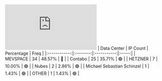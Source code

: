 ![Diagramm](https://github.com/111STAVR111/props/blob/main/Story/Decentralization/1/README.md)
| Data Center | IP Count | Percentage | Freq |
|:------------:|:--------:|:-----------:|:-----:|
| MEVSPACE | 34 | 48.57% | 🔴 |
| Contabo | 25 | 35.71% | 🟢 |
| HETZNER | 7 | 10.00% | 🟢 |
| Nubes | 2 | 2.86% | 🟢 |
| Michael Sebastian Schinzel | 1 | 1.43% | 🟢 |
| OTHER | 1 | 1.43% | 🟢 |
